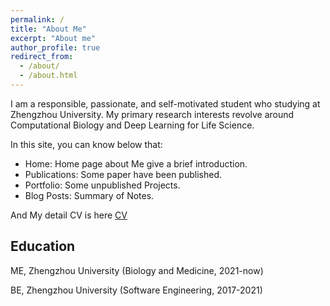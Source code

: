```yaml
---
permalink: /
title: "About Me"
excerpt: "About me"
author_profile: true
redirect_from: 
  - /about/
  - /about.html
---
```


I am a responsible, passionate, and self-motivated student who studying at Zhengzhou University. My primary research interests revolve around Computational Biology and Deep Learning for Life Science.

In this site, you can know below that:
- Home: Home page about Me give a brief introduction.
- Publications:  Some paper have been published.
- Portfolio: Some unpublished Projects.
- Blog Posts: Summary of Notes.

And My detail CV is here [CV](./../files/CV_PHD_WeidongWu_24Fall.pdf)

## Education

ME, Zhengzhou University (Biology and Medicine, 2021-now)

BE, Zhengzhou University (Software Engineering, 2017-2021)

